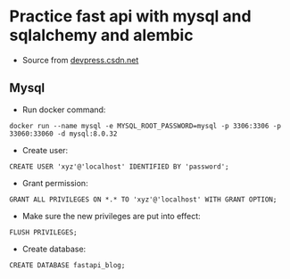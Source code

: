 # Practice fast api with mysql and sqlalchemy and alembic

- Source from [devpress.csdn.net](https://devpress.csdn.net/python/62f5096cc6770329307fb178.html)


## Mysql

- Run docker command:

```
docker run --name mysql -e MYSQL_ROOT_PASSWORD=mysql -p 3306:3306 -p 33060:33060 -d mysql:8.0.32
```

- Create user:

```
CREATE USER 'xyz'@'localhost' IDENTIFIED BY 'password';
```

- Grant permission:

```
GRANT ALL PRIVILEGES ON *.* TO 'xyz'@'localhost' WITH GRANT OPTION;
```

- Make sure the new privileges are put into effect:

```
FLUSH PRIVILEGES;
```


- Create database:

```
CREATE DATABASE fastapi_blog;
```
